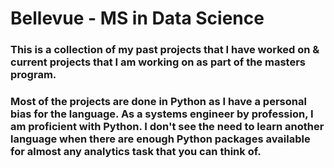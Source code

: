 # Bellevue - MS in Data Science

### This is a collection of my past projects that I have worked on & current projects that I am working on as part of the masters program.

### Most of the projects are done in Python as I have a personal bias for the language. As a systems engineer by profession, I am proficient with Python. I don't see the need to learn another language when there are enough Python packages available for almost any analytics task that you can think of.
